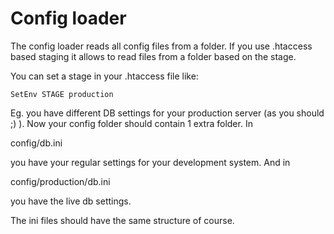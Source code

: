 Config loader
=============
The config loader reads all config files from a folder. If you use
.htaccess based staging it allows to read files from a folder based
on the stage.

You can set a stage in your .htaccess file like:

    SetEnv STAGE production

Eg. you have different DB settings for your production server (as you
should ;) ). Now your config folder should contain 1 extra folder. In

config/db.ini

you have your regular settings for your development system. And in

config/production/db.ini

you have the live db settings.

The ini files should have the same structure of course.